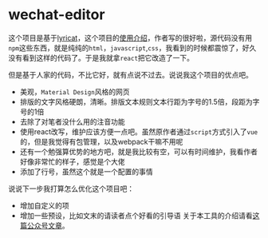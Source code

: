 # wechat-editor

这个项目是基于[lyricat](https://github.com/lyricat/wechat-format)，这个项目的[使用介绍](https://mp.weixin.qq.com/s/pn0LzyfgUj6rGUfVHUksjg)，作者写的很好啦，源代码没有用 `npm`这些东西，就是纯纯的`html`，`javascript`,`css`，我看到的时候都震惊了，好久没有看到这样的代码了。于是我就拿`react`把它改造了一下。

但是基于人家的代码，不比它好，就有点说不过去。说说我这个项目的优点吧。

- 美观，`Material Design`风格的网页
- 排版的文字风格硬朗，清晰。排版文本规则文本行距为字号的1.5倍，段距为字号的1倍
- 去除了对笔者没什么用的注音功能
- 使用react改写，维护应该方便一点吧。虽然原作者通过`script`方式引入了`vue`的，但是我觉得有包管理，以及webpack干嘛不用呢
- 还有一个勉强算优势的地方吧，就是我比较有空，可以有时间维护，我看作者好像非常忙的样子，感觉是个大佬
- 添加了行号，虽然这个就是一个配置的事情

说说下一步我打算怎么优化这个项目吧：

- 增加自定义的项
- 增加一些预设，比如文末的请读者点个好看的引导语
关于本工具的介绍请看[这篇公众号文章](https://mp.weixin.qq.com/s/pn0LzyfgUj6rGUfVHUksjg)。
